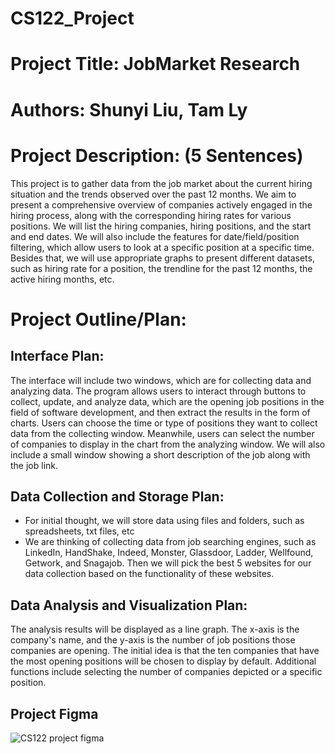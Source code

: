 # CS122_Project

# Project Title: JobMarket Research

# Authors: Shunyi Liu, Tam Ly

# Project Description: (5 Sentences) 
This project is to gather data from the job market about the current hiring situation and the trends observed over the past 12 months. We aim to present a comprehensive overview of companies actively engaged in the hiring process, along with the corresponding hiring rates for various positions. We will list the hiring companies, hiring positions, and the start and end dates. We will also include the features for date/field/position filtering, which allow users to look at a specific position at a specific time. Besides that, we will use appropriate graphs to present different datasets, such as hiring rate for a position, the trendline for the past 12 months, the active hiring months, etc.

# Project Outline/Plan:
## Interface Plan:
The interface will include two windows, which are for collecting data and analyzing data. The program allows users to interact through buttons to collect, update, and analyze data, which are the opening job positions in the field of software development, and then extract the results in the form of charts. Users can choose the time or type of positions they want to collect data from the collecting window. Meanwhile, users can select the number of companies to display in the chart from the analyzing window. We will also include a small window showing a short description of the job along with the job link. 

## Data Collection and Storage Plan:
- For initial thought, we will store data using files and folders, such as spreadsheets, txt files, etc
- We are thinking of collecting data from job searching engines, such as LinkedIn, HandShake, Indeed, Monster, Glassdoor, Ladder, Wellfound, Getwork, and Snagajob. Then we will pick the best 5 websites for our data collection based on the functionality of these websites. 

## Data Analysis and Visualization Plan:
The analysis results will be displayed as a line graph. The x-axis is the company's name, and the y-axis is the number of job positions those companies are opening. The initial idea is that the ten companies that have the most opening positions will be chosen to display by default. Additional functions include selecting the number of companies depicted or a specific position.

## Project Figma
![CS122 project figma](https://github.com/Shunyi16/cs122_project/assets/89228953/6239c898-8e24-496b-a7c6-1d8f0ff1b9e7)

